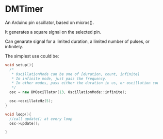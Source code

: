 # DMTimer
An Arduino pin oscillator, based on micros().

It generates a square signal on the selected pin.

Can genarate signal for a limited duration, a limited number of pulses, or infinitely.

The simplest use could be:
```cpp
void setup(){
  /*
   * OscillationMode can be one of [duration, count, infinite]
   * In infinite mode, just pass the frequency.
   * In other modes, pass either the duration in us, or oscillation count as 2nd argument of oscillateHz()
   */
  osc = new DMOscillator(13, OscillationMode::infinite);

  osc->oscillateHz(5);
}

void loop(){
  //call update() at every loop
  osc->update();

}

```
